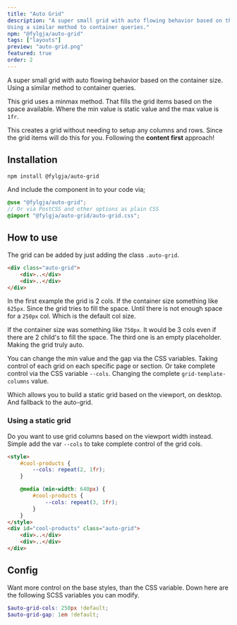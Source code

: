 ```yaml
---
title: "Auto Grid"
description: "A super small grid with auto flowing behavior based on the container size.
Using a similar method to container queries."
npm: "@fylgja/auto-grid"
tags: ["layouts"]
preview: "auto-grid.png"
featured: true
order: 2
---
```


A super small grid with auto flowing behavior based on the container size.
Using a similar method to container queries.

This grid uses a minmax method.
That fills the grid items based on the space available.
Where the min value is static value and the max value is `1fr`.

This creates a grid without needing to setup any columns and rows.
Since the grid items will do this for you.
Following the **content first** approach!

## Installation

```bash
npm install @fylgja/auto-grid
```

And include the component in to your code via;

```scss
@use "@fylgja/auto-grid";
// Or via PostCSS and other options as plain CSS
@import "@fylgja/auto-grid/auto-grid.css";
```

## How to use

The grid can be added by just adding the class `.auto-grid`.

```html
<div class="auto-grid">
    <div>..</div>
    <div>..</div>
</div>
```

In the first example the grid is 2 cols.
If the container size something like `625px`.
Since the grid tries to fill the space.
Until there is not enough space for a `250px` col.
Which is the default col size.

If the container size was something like `750px`.
It would be 3 cols even if there are 2 child's to fill the space.
The third one is an empty placeholder.
Making the grid truly auto.

You can change the min value and the gap via the CSS variables.
Taking control of each grid on each specific page or section.
Or take complete control via the CSS variable `--cols`.
Changing the complete `grid-template-columns` value.

Which allows you to build a static grid based on the viewport, on desktop.
And fallback to the auto-grid.

### Using a static grid

Do you want to use grid columns based on the viewport width instead.
Simple add the var `--cols` to take complete control of the grid cols.


```html
<style>
    #cool-products {
        --cols: repeat(2, 1fr);
    }

    @media (min-width: 640px) {
        #cool-products {
            --cols: repeat(3, 1fr);
        }
    }
</style>
<div id="cool-products" class="auto-grid">
    <div>..</div>
    <div>..</div>
</div>
```

## Config

Want more control on the base styles, than the CSS variable.
Down here are the following SCSS variables you can modify.

```scss
$auto-grid-cols: 250px !default;
$auto-grid-gap: 1em !default;
```
